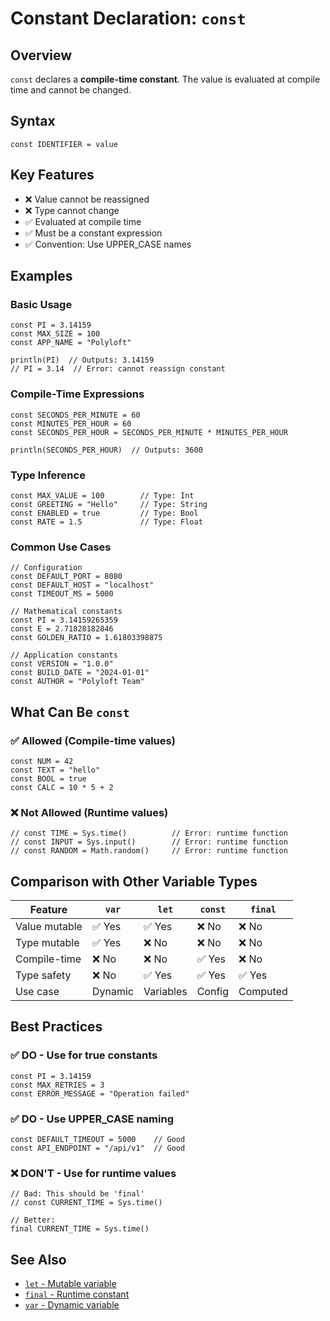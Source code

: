 # Constant Declaration: `const`

## Overview

`const` declares a **compile-time constant**. The value is evaluated at compile time and cannot be changed.

## Syntax

```pf
const IDENTIFIER = value
```

## Key Features

- ❌ Value cannot be reassigned
- ❌ Type cannot change
- ✅ Evaluated at compile time
- ✅ Must be a constant expression
- ✅ Convention: Use UPPER_CASE names

## Examples

### Basic Usage
```pf
const PI = 3.14159
const MAX_SIZE = 100
const APP_NAME = "Polyloft"

println(PI)  // Outputs: 3.14159
// PI = 3.14  // Error: cannot reassign constant
```

### Compile-Time Expressions
```pf
const SECONDS_PER_MINUTE = 60
const MINUTES_PER_HOUR = 60
const SECONDS_PER_HOUR = SECONDS_PER_MINUTE * MINUTES_PER_HOUR

println(SECONDS_PER_HOUR)  // Outputs: 3600
```

### Type Inference
```pf
const MAX_VALUE = 100        // Type: Int
const GREETING = "Hello"     // Type: String
const ENABLED = true         // Type: Bool
const RATE = 1.5             // Type: Float
```

### Common Use Cases
```pf
// Configuration
const DEFAULT_PORT = 8080
const DEFAULT_HOST = "localhost"
const TIMEOUT_MS = 5000

// Mathematical constants
const PI = 3.14159265359
const E = 2.71828182846
const GOLDEN_RATIO = 1.61803398875

// Application constants
const VERSION = "1.0.0"
const BUILD_DATE = "2024-01-01"
const AUTHOR = "Polyloft Team"
```

## What Can Be `const`

### ✅ Allowed (Compile-time values)
```pf
const NUM = 42
const TEXT = "hello"
const BOOL = true
const CALC = 10 * 5 + 2
```

### ❌ Not Allowed (Runtime values)
```pf
// const TIME = Sys.time()          // Error: runtime function
// const INPUT = Sys.input()        // Error: runtime function
// const RANDOM = Math.random()     // Error: runtime function
```

## Comparison with Other Variable Types

| Feature | `var` | `let` | `const` | `final` |
|---------|-------|-------|---------|---------|
| Value mutable | ✅ Yes | ✅ Yes | ❌ No | ❌ No |
| Type mutable | ✅ Yes | ❌ No | ❌ No | ❌ No |
| Compile-time | ❌ No | ❌ No | ✅ Yes | ❌ No |
| Type safety | ❌ No | ✅ Yes | ✅ Yes | ✅ Yes |
| Use case | Dynamic | Variables | Config | Computed |

## Best Practices

### ✅ DO - Use for true constants
```pf
const PI = 3.14159
const MAX_RETRIES = 3
const ERROR_MESSAGE = "Operation failed"
```

### ✅ DO - Use UPPER_CASE naming
```pf
const DEFAULT_TIMEOUT = 5000    // Good
const API_ENDPOINT = "/api/v1"  // Good
```

### ❌ DON'T - Use for runtime values
```pf
// Bad: This should be 'final'
// const CURRENT_TIME = Sys.time()

// Better:
final CURRENT_TIME = Sys.time()
```

## See Also

- [`let` - Mutable variable](let.md)
- [`final` - Runtime constant](final.md)
- [`var` - Dynamic variable](var.md)
